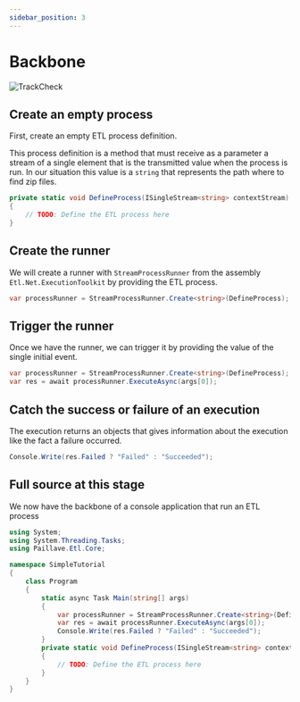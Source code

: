 ```yaml
---
sidebar_position: 3
---
```


# Backbone

![TrackCheck](/img/azure-app-service-platform-bot-construction.svg)

## Create an empty process

First, create an empty ETL process definition.

This process definition is a method that must receive as a parameter a stream of a single element that is the transmitted value when the process is run. In our situation this value is a `string` that represents the path where to find zip files.

```cs
private static void DefineProcess(ISingleStream<string> contextStream)
{
    // TODO: Define the ETL process here
}
```

## Create the runner

We will create a runner with `StreamProcessRunner` from the assembly `Etl.Net.ExecutionToolkit` by providing the ETL process.

```cs
var processRunner = StreamProcessRunner.Create<string>(DefineProcess);
```

## Trigger the runner

Once we have the runner, we can trigger it by providing the value of the single initial event.

```cs {13}
var processRunner = StreamProcessRunner.Create<string>(DefineProcess);
var res = await processRunner.ExecuteAsync(args[0]);
```

## Catch the success or failure of an execution

The execution returns an objects that gives information about the execution like the fact a failure occurred.

```cs
Console.Write(res.Failed ? "Failed" : "Succeeded");
```

## Full source at this stage

We now have the backbone of a console application that run an ETL process

```cs
using System;
using System.Threading.Tasks;
using Paillave.Etl.Core;

namespace SimpleTutorial
{
    class Program
    {
        static async Task Main(string[] args)
        {
            var processRunner = StreamProcessRunner.Create<string>(DefineProcess);
            var res = await processRunner.ExecuteAsync(args[0]);
            Console.Write(res.Failed ? "Failed" : "Succeeded");
        }
        private static void DefineProcess(ISingleStream<string> contextStream)
        {
            // TODO: Define the ETL process here
        }
    }
}
```
